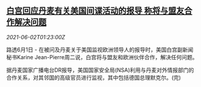 <!--1622597463000-->
[白宫回应丹麦有关美国间谍活动的报导 称将与盟友合作解决问题](https://cn.reuters.com/article/white-house-us-spy-0602-idCNKCS2DE03F)
------

<div><i>2021-06-02T01:23:00Z</i></div><p>路透6月1日 - 在被问及丹麦关于美国监视欧洲领导人的报导时，美国白宫副新闻秘书Karine Jean-Pierre周二说，白宫将与盟友和欧洲伙伴合作，解决任何问题。</p><p>据丹麦国家广播电台DR报导，美国国家安全局(NSA)利用与丹麦对外情报部门的合作关系，对其邻国的高级官员进行监视，其中包括德国总理默克尔。(完)</p>
